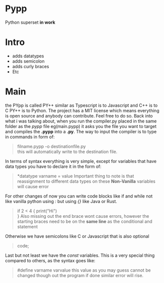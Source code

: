 # Pypp
Python superset **in work**

# Intro
 - adds datatypes
 - adds semicolon
 - adds curly braces
 - Etc

# Main

the PYpp is called PY++ similar as Typescript is to Javascript and C++ is to C PY++ is to Python. The project has a MIT license which means everything is open source and anybody can contribute. Feel free to do so. Back into what i was talking about, when you run the compiler.py placed in the same folder as the _pypp_ file eg(main.pypp) it asks you the file you want to target and compiles the **.pypp** into a **.py**. The way to input the compiler is to type in commands in form of:
>filname.pypp -o destinationfile.py\
this will automatically write to the destination file.

In terms of syntax everything is very simple, except for variables that have data types you have to declare it in the form of:
>*datatype varname = value
Important thing to note is that reassignment to different data types on these **Non-Vanilla** variables will cause error

For other changes of now you can write code blocks like if and while not like vanilla python using _:_ but using _{}_ like Java or Rust.
>if 2 < 4 {
>  print("Hi")    
>}
Also missing out the end brace wont cause errors, however the starting braces need to be on the **same line** as the conditional and statement

Otherwise we have semicolons like C or Javascript that is also optional
>code;

Last but not least we have the _const_ variables. This is a very special thing compared to others, as the syntax goes like:
>#define varname varvalue
this value as you may guess cannot be changed though out the program if done similar error will rise. 